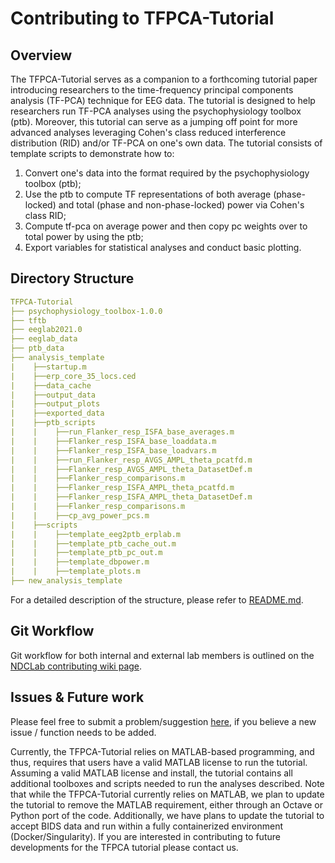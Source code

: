 # Contributing to TFPCA-Tutorial

## Overview

The TFPCA-Tutorial serves as a companion to a forthcoming tutorial paper introducing researchers to the time-frequency principal components analysis (TF-PCA) technique for EEG data. The tutorial is designed to help researchers run TF-PCA analyses using the psychophysiology toolbox (ptb). Moreover, this tutorial can serve as a jumping off point for more advanced analyses leveraging Cohen's class reduced interference distribution (RID) and/or TF-PCA on one's own data. The tutorial consists of template scripts to demonstrate how to:

1) Convert one's data into the format required by the psychophysiology toolbox (ptb);
2) Use the ptb to compute TF representations of both average (phase-locked) and total (phase and non-phase-locked) power via Cohen's class RID; 
3) Compute tf-pca on average power and then copy pc weights over to total power by using the ptb; 
4) Export variables for statistical analyses and conduct basic plotting.


## Directory Structure

```yml
TFPCA-Tutorial
├── psychophysiology_toolbox-1.0.0
├── tftb
├── eeglab2021.0
├── eeglab_data
├── ptb_data
├── analysis_template
|    ├──startup.m
|    ├──erp_core_35_locs.ced
|    ├──data_cache
|    ├──output_data
|    ├──output_plots
|    ├──exported_data
|    ├──ptb_scripts
|    |    ├──run_Flanker_resp_ISFA_base_averages.m
|    |    ├──Flanker_resp_ISFA_base_loaddata.m
|    |    ├──Flanker_resp_ISFA_base_loadvars.m
|    |    ├──run_Flanker_resp_AVGS_AMPL_theta_pcatfd.m
|    |    ├──Flanker_resp_AVGS_AMPL_theta_DatasetDef.m
|    |    ├──Flanker_resp_comparisons.m
|    |    ├──Flanker_resp_ISFA_AMPL_theta_pcatfd.m
|    |    ├──Flanker_resp_ISFA_AMPL_theta_DatasetDef.m
|    |    ├──Flanker_resp_comparisons.m
|    |    ├──cp_avg_power_pcs.m
|    ├──scripts
|    |    ├──template_eeg2ptb_erplab.m
|    |    ├──template_ptb_cache_out.m
|    |    ├──template_ptb_pc_out.m
|    |    ├──template_dbpower.m
|    |    ├──template_plots.m
├── new_analysis_template
```
For a detailed description of the structure, please refer to [README.md](https://github.com/NDCLab/tfpca-tutorial/blob/main/README.md).


## Git Workflow

Git workflow for both internal and external lab members is outlined on the [NDCLab contributing wiki page](https://github.com/NDCLab/tfpca-tutorial/issues). 


## Issues & Future work

Please feel free to submit a problem/suggestion [here](https://github.com/NDCLab/tfpca-tutorial/issues), if you believe a new issue / function needs to be added.

Currently, the TFPCA-Tutorial relies on MATLAB-based programming, and thus, requires that users have a valid MATLAB license to run the tutorial. Assuming a valid MATLAB license and install, the tutorial contains all additional toolboxes and scripts needed to run the analyses described. Note that while the TFPCA-Tutorial currently relies on MATLAB, we plan to update the tutorial to remove the MATLAB requirement, either through an Octave or Python port of the code. Additionally, we have plans to update the tutorial to accept BIDS data and run within a fully containerized environment (Docker/Singularity). If you are interested in contributing to future developments for the TFPCA tutorial please contact us.

